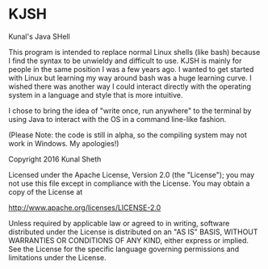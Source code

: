 # KJSH
Kunal's Java SHell

This program is intended to replace normal Linux shells (like bash) because I find the syntax to be unwieldy and difficult to use.
KJSH is mainly for people in the same position I was a few years ago.
I wanted to get started with Linux but learning my way around bash was a huge learning curve.
I wished there was another way I could interact directly with the operating system in a language and style that is more intuitive.

I chose to bring the idea of "write once, run anywhere" to the terminal by using Java to interact with the OS in a command line-like fashion.

(Please Note: the code is still in alpha, so the compiling system may not work in Windows. My apologies!)



Copyright 2016 Kunal Sheth

Licensed under the Apache License, Version 2.0 (the "License");
you may not use this file except in compliance with the License.
You may obtain a copy of the License at

http://www.apache.org/licenses/LICENSE-2.0

Unless required by applicable law or agreed to in writing, software
distributed under the License is distributed on an "AS IS" BASIS,
WITHOUT WARRANTIES OR CONDITIONS OF ANY KIND, either express or implied.
See the License for the specific language governing permissions and
limitations under the License.

